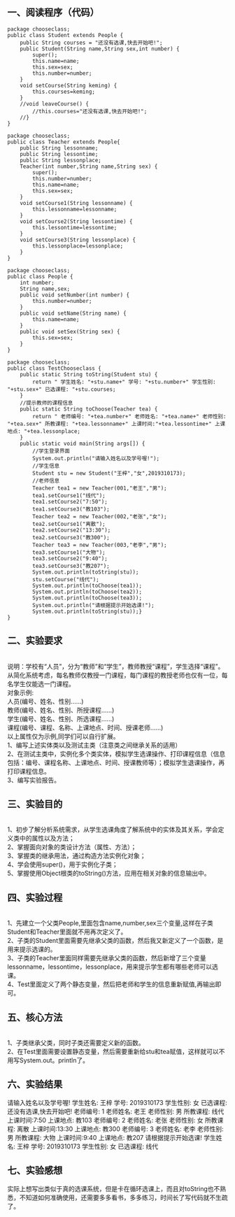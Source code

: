## 一、阅读程序（代码）
``` 
package chooseclass;
public class Student extends People {
	public String courses = "还没有选课,快去开始吧!";
	public Student(String name,String sex,int number) {
		super();
	    this.name=name;
	    this.sex=sex;
	    this.number=number;
	}
	void setCourse(String keming) {
		this.courses=keming;
	}
	//void leaveCourse() {
		//this.courses="还没有选课,快去开始吧!";
	//}
}

package chooseclass;
public class Teacher extends People{
	public String lessonname;
	public String lessontime;
	public String lessonplace;
	Teacher(int number,String name,String sex) {
		super();
		this.number=number;
	    this.name=name;
	    this.sex=sex;
	}
	void setCourse1(String lessonname) {
		this.lessonname=lessonname;
	}
	void setCourse2(String lessontime) {
		this.lessontime=lessontime;
	}
	void setCourse3(String lessonplace) {
		this.lessonplace=lessonplace;
	}
}

package chooseclass;
public class People {
	int number;
	String name,sex;
	public void setNumber(int number) {
		this.number=number;
	}
	public void setName(String name) {
		this.name=name;
	}
	public void setSex(String sex) {
		this.sex=sex;
	}
}

package chooseclass;
public class TestChooseclass {
	public static String toString(Student stu) {
		return " 学生姓名: "+stu.name+" 学号: "+stu.number+" 学生性别: "+stu.sex+" 已选课程: "+stu.courses;
	}
	//提示教师的课程信息
	public static String toChoose(Teacher tea) {
		return " 老师编号: "+tea.number+" 老师姓名: "+tea.name+" 老师性别: "+tea.sex+" 所教课程: "+tea.lessonname+" 上课时间:"+tea.lessontime+" 上课地点: "+tea.lessonplace;
	}
	public static void main(String args[]) {
		//学生登录界面
	    System.out.println("请输入姓名以及学号喔!");
	    //学生信息
	    Student stu = new Student("王梓","女",2019310173);
	    //老师信息
	    Teacher tea1 = new Teacher(001,"老王","男");
	    tea1.setCourse1("线代");
	    tea1.setCourse2("7:50");
	    tea1.setCourse3("教103");
	    Teacher tea2 = new Teacher(002,"老张","女");
	    tea2.setCourse1("离散");
	    tea2.setCourse2("13:30");
	    tea2.setCourse3("教300");
	    Teacher tea3 = new Teacher(003,"老李","男");
	    tea3.setCourse1("大物");
	    tea3.setCourse2("9:40");
	    tea3.setCourse3("教207");
	    System.out.println(toString(stu));
	    stu.setCourse("线代");
	    System.out.println(toChoose(tea1));
	    System.out.println(toChoose(tea2));
	    System.out.println(toChoose(tea3));
	    System.out.println("请根据提示开始选课!");
	    System.out.println(toString(stu));}
}
``` 
## 二、实验要求
<br>说明：学校有“人员”，分为“教师”和“学生”，教师教授“课程”，学生选择“课程”。从简化系统考虑，每名教师仅教授一门课程，每门课程的教授老师也仅有一位，每名学生仅能选一门课程。
<br>对象示例:<br>人员(编号、姓名、性别......)
             <br>教师(编号、姓名、性别、所授课程......)
             <br>学生(编号、姓名、性别、所选课程......)
             <br>课程(编号、课程、名称、上课地点、时间、授课老师......)
<br>以上属性仅为示例,同学们可以自行扩展。
<br>1、编写上述实体类以及测试主类（注意类之间继承关系的适用）
<br>2、在测试主类中，实例化多个类实体，模拟学生选课操作、打印课程信息（信息包括：编号、课程名称、上课地点、时间、授课教师等）；模拟学生退课操作，再打印课程信息。
<br>3、编写实验报告。

## 三、实验目的
<br>1、初步了解分析系统需求，从学生选课角度了解系统中的实体及其关系，学会定义类中的属性以及方法；
<br>2、掌握面向对象的类设计方法（属性、方法）；
<br>3、掌握类的继承用法，通过构造方法实例化对象；
<br>4、学会使用super()，用于实例化子类；
<br>5、掌握使用Object根类的toString()方法，应用在相关对象的信息输出中。

## 四、实验过程
<br>1、先建立一个父类People,里面包含name,number,sex三个变量,这样在子类Student和Teacher里面就不用再次定义了。
<br>2、子类的Student里面需要先继承父类的函数，然后我又新定义了一个函数，是用来提示选课的。
<br>3、子类的Teacher里面同样需要先继承父类的函数，然后新增了三个变量lessonname，lessontime，lessonplace，用来提示学生都有哪些老师可以选课。
<br>4、Test里面定义了两个静态变量，然后把老师和学生的信息重新赋值,再输出即可。

## 五、核心方法
<br>1、子类继承父类，同时子类还需要定义新的函数。
<br>2、在Test里面需要设置静态变量，然后需要重新给stu和tea赋值，这样就可以不用写System.out。println了。

## 六、实验结果
请输入姓名以及学号喔!
 学生姓名: 王梓 学号: 2019310173 学生性别: 女 已选课程: 还没有选课,快去开始吧!
 老师编号: 1 老师姓名: 老王 老师性别: 男 所教课程: 线代 上课时间:7:50 上课地点: 教103
 老师编号: 2 老师姓名: 老张 老师性别: 女 所教课程: 离散 上课时间:13:30 上课地点: 教300
 老师编号: 3 老师姓名: 老李 老师性别: 男 所教课程: 大物 上课时间:9:40 上课地点: 教207
请根据提示开始选课!
 学生姓名: 王梓 学号: 2019310173 学生性别: 女 已选课程: 线代
 
## 七、实验感想
实际上想写出类似于真的选课系统，但是卡在循环选课上，而且对toString也不熟悉，不知道如何准确使用，还需要多多看书，多多练习，时间长了写代码就不生疏了。
